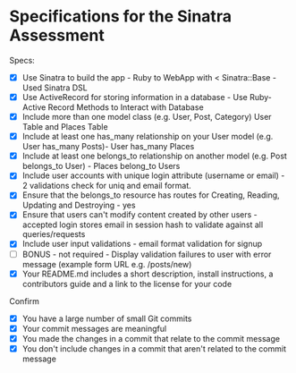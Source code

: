 # Specifications for the Sinatra Assessment

Specs:
- [x] Use Sinatra to build the app - Ruby to WebApp with < Sinatra::Base - Used Sinatra DSL
- [x] Use ActiveRecord for storing information in a database - Use Ruby-Active Record Methods to Interact with Database
- [x] Include more than one model class (e.g. User, Post, Category) User Table and Places Table
- [x] Include at least one has_many relationship on your User model (e.g. User has_many Posts)- User has_many Places
- [x] Include at least one belongs_to relationship on another model (e.g. Post belongs_to User) - Places belong_to Users
- [x] Include user accounts with unique login attribute (username or email) - 2 validations check for uniq and email format.
- [x] Ensure that the belongs_to resource has routes for Creating, Reading, Updating and Destroying - yes
- [x] Ensure that users can't modify content created by other users -accepted login stores email in session hash to validate against all queries/requests
- [x] Include user input validations - email format validation for signup
- [ ] BONUS - not required - Display validation failures to user with error message (example form URL e.g. /posts/new)
- [x] Your README.md includes a short description, install instructions, a contributors guide and a link to the license for your code

Confirm
- [x] You have a large number of small Git commits
- [x] Your commit messages are meaningful
- [x] You made the changes in a commit that relate to the commit message
- [x] You don't include changes in a commit that aren't related to the commit message
